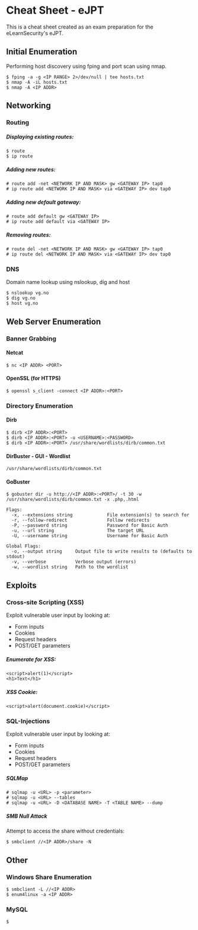 # Cheat Sheet - eJPT

This is a cheat sheet created as an exam preparation for the eLearnSecurity's eJPT. 

## Initial Enumeration
Performing host discovery using fping and port scan using nmap. 
```
$ fping -a -g <IP RANGE> 2>/dev/null | tee hosts.txt
$ nmap -A -iL hosts.txt
$ nmap -A <IP ADDR>
```

## Networking

### Routing

##### Displaying existing routes:
```
$ route
$ ip route
```

##### Adding new routes:
```
# route add -net <NETWORK IP AND MASK> gw <GATEWAY IP> tap0
# ip route add <NETWORK IP AND MASK> via <GATEWAY IP> dev tap0
```

##### Adding new default gateway:
```
# route add default gw <GATEWAY IP>
# ip route add default via <GATEWAY IP>
```

##### Removing routes:
```
# route del -net <NETWORK IP AND MASK> gw <GATEWAY IP> tap0
# ip route del <NETWORK IP AND MASK> via <GATEWAY IP> dev tap0
```

### DNS

Domain name lookup using nslookup, dig and host
```
$ nslookup vg.no
$ dig vg.no
$ host vg.no
```

## Web Server Enumeration

### Banner Grabbing
#### Netcat
```
$ nc <IP ADDR> <PORT>
```
#### OpenSSL (for HTTPS)
```
$ openssl s_client -connect <IP ADDR>:<PORT>
```

### Directory Enumeration
#### Dirb
```
$ dirb <IP ADDR>:<PORT>
$ dirb <IP ADDR>:<PORT> -u <USERNAME>:<PASSWORD>
$ dirb <IP ADDR>:<PORT> /usr/share/wordlists/dirb/common.txt
```

#### DirBuster - GUI - Wordlist
```
/usr/share/wordlists/dirb/common.txt
```

#### GoBuster
```
$ gobuster dir -u http://<IP ADDR>:<PORT>/ -t 30 -w /usr/share/wordlists/dirb/common.txt -x .php,.html
```
```
Flags:
  -x, --extensions string             File extension(s) to search for
  -r, --follow-redirect               Follow redirects
  -P, --password string               Password for Basic Auth
  -u, --url string                    The target URL
  -U, --username string               Username for Basic Auth

Global Flags:
  -o, --output string     Output file to write results to (defaults to stdout)
  -v, --verbose           Verbose output (errors)
  -w, --wordlist string   Path to the wordlist
```
## Exploits

### Cross-site Scripting (XSS)
Exploit vulnerable user input by looking at:
- Form inputs
- Cookies
- Request headers
- POST/GET parameters

##### Enumerate for XSS:
```
<script>alert(1)</script>
<h1>Text</h1>
```

##### XSS Cookie:
```
<script>alert(document.cookie)</script>
```

### SQL-Injections
Exploit vulnerable user input by looking at:
- Form inputs
- Cookies
- Request headers
- POST/GET parameters

##### SQLMap
```
# sqlmap -u <URL> -p <parameter>
# sqlmap -u <URL> --tables
# sqlmap -u <URL> -D <DATABASE NAME> -T <TABLE NAME> --dump
```

##### SMB Null Attack
Attempt to access the share without credentials:
```
$ smbclient //<IP ADDR>/share -N
```

## Other

### Windows Share Enumeration
```
$ smbclient -L //<IP ADDR>
$ enum4linux -a <IP ADDR>
```

### MySQL 
```
$ 
```
